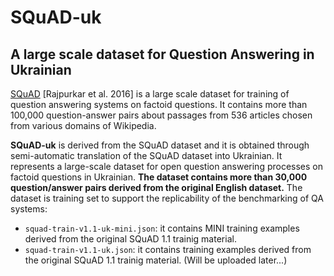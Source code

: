 # SQuAD-uk
## A large scale dataset for Question Answering in Ukrainian

[SQuAD](https://rajpurkar.github.io/SQuAD-explorer/explore/1.1/dev/) [Rajpurkar et al. 2016]  is a large scale dataset for training of question answering systems on factoid questions. 
It contains more than 100,000 question-answer pairs about passages from 536 articles chosen from various domains of Wikipedia. 

**SQuAD-uk** is derived from the SQuAD dataset and it is obtained through semi-automatic translation of the SQuAD dataset 
into Ukrainian. It represents a large-scale dataset for open question answering processes on factoid questions in Ukrainian. 
**The dataset contains more than 30,000 question/answer pairs derived from the original English dataset.** The dataset is training set to support the replicability of the benchmarking of QA systems:

* `squad-train-v1.1-uk-mini.json`: it contains MINI training examples derived from the original SQuAD 1.1 trainig material. 
* `squad-train-v1.1-uk.json`: it contains training examples derived from the original SQuAD 1.1 trainig material. (Will be uploaded later...)
